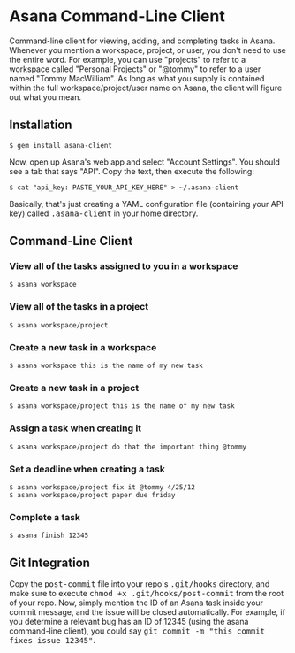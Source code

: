Asana Command-Line Client
===

Command-line client for viewing, adding, and completing tasks in Asana. Whenever you mention a workspace, project, or user, you don't need to use the entire word. For example, you can use "projects" to refer to a workspace called "Personal Projects" or "@tommy" to refer to a user named "Tommy MacWilliam". As long as what you supply is contained within the full workspace/project/user name on Asana, the client will figure out what you mean.

## Installation

    $ gem install asana-client

Now, open up Asana's web app and select "Account Settings". You should see a tab that says "API". Copy the text, then execute the following:

    $ cat "api_key: PASTE_YOUR_API_KEY_HERE" > ~/.asana-client

Basically, that's just creating a YAML configuration file (containing your API key) called <tt>.asana-client</tt> in your home directory.

## Command-Line Client

### View all of the tasks assigned to you in a workspace

    $ asana workspace

### View all of the tasks in a project

    $ asana workspace/project

### Create a new task in a workspace

    $ asana workspace this is the name of my new task

### Create a new task in a project

    $ asana workspace/project this is the name of my new task

### Assign a task when creating it

    $ asana workspace/project do that the important thing @tommy

### Set a deadline when creating a task

    $ asana workspace/project fix it @tommy 4/25/12
    $ asana workspace/project paper due friday

### Complete a task

    $ asana finish 12345

## Git Integration

Copy the <tt>post-commit</tt> file into your repo's <tt>.git/hooks</tt> directory, and make sure to execute <tt>chmod +x .git/hooks/post-commit</tt> from the root of your repo. Now, simply mention the ID of an Asana task inside your commit message, and the issue will be closed automatically. For example, if you determine a relevant bug has an ID of 12345 (using the asana command-line client), you could say <tt>git commit -m "this commit fixes issue 12345"</tt>.
